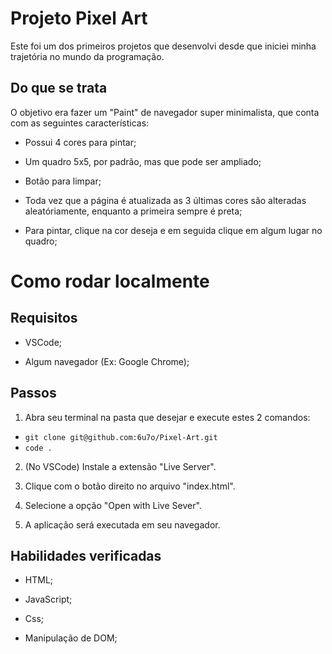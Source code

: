 # Projeto Pixel Art

Este foi um dos primeiros projetos que desenvolvi desde que iniciei minha trajetória no mundo da programação.

## Do que se trata

O objetivo era fazer um "Paint" de navegador super minimalista, que conta com as seguintes características:

  * Possui 4 cores para pintar;

  * Um quadro 5x5, por padrão, mas que pode ser ampliado;

  * Botão para limpar;

  * Toda vez que a página é atualizada as 3 últimas cores são alteradas aleatóriamente, enquanto a primeira sempre é preta;

  * Para pintar, clique na cor deseja e em seguida clique em algum lugar no quadro;

# Como rodar localmente

## Requisitos

  * VSCode;

  * Algum navegador (Ex: Google Chrome);
  
## Passos

1. Abra seu terminal na pasta que desejar e execute estes 2 comandos:
* `git clone git@github.com:6u7o/Pixel-Art.git`
* `code .`

2. (No VSCode) Instale a extensão  "Live Server".

3. Clique com o botão direito no arquivo "index.html".

4. Selecione a opção "Open with Live Sever".

5. A aplicação será executada em seu navegador.

  ## Habilidades verificadas


  * HTML;
  
  * JavaScript;
  
  * Css;
  
  * Manipulação de DOM;
